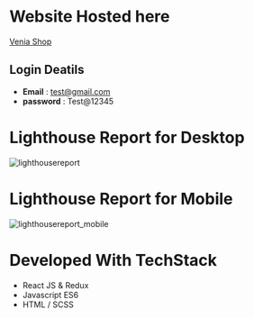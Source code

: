 # Website Hosted here

[Venia Shop](https://sudeshna-awale.github.io/capstone)

## Login Deatils

* **Email** : test@gmail.com
* **password** : Test@12345

# Lighthouse Report for Desktop

![lighthousereport](https://user-images.githubusercontent.com/105719897/180711490-b2a7d09b-3c5a-4206-bc22-c0ca2b8cb315.png)


# Lighthouse Report for Mobile


![lighthousereport_mobile](https://user-images.githubusercontent.com/105719897/180724111-a1b3b808-f9c8-41fa-829d-01214a48ddae.png)



# Developed With TechStack

* React JS & Redux
* Javascript ES6
* HTML / SCSS


